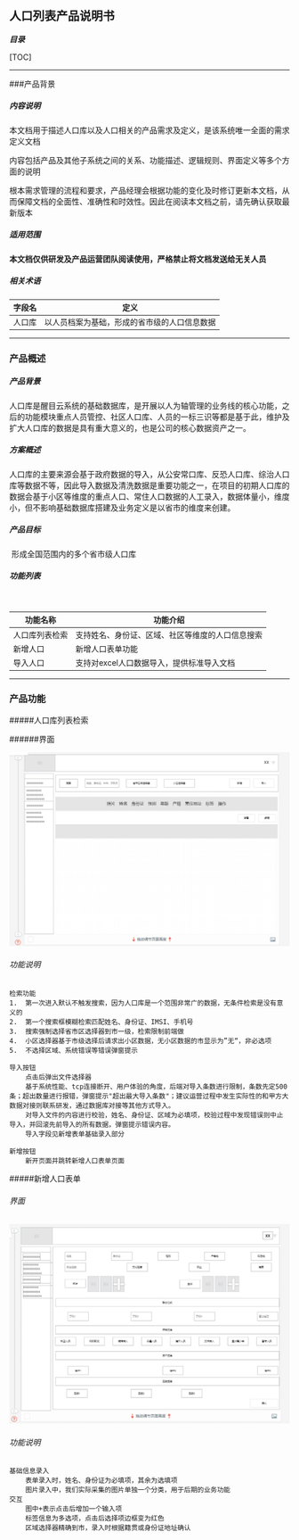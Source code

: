 ## 人口列表产品说明书

***目录***

[TOC]

------

###产品背景

##### 内容说明

​	本文档用于描述人口库以及人口相关的产品需求及定义，是该系统唯一全面的需求定义文档

​	内容包括产品及其他子系统之间的关系、功能描述、逻辑规则、界面定义等多个方面的说明

​	根本需求管理的流程和要求，产品经理会根据功能的变化及时修订更新本文档，从而保障文档的全面性、准确性和时效性。因此在阅读本文档之前，请先确认获取最新版本

##### 适用范围

​	**本文档仅供研发及产品运营团队阅读使用，严格禁止将文档发送给无关人员**

##### 相关术语		

| 字段名  | 定义                     |
| :--- | ---------------------- |
| 人口库  | 以人员档案为基础，形成的省市级的人口信息数据 |



------

### 产品概述

##### 产品背景

​	人口库是醒目云系统的基础数据库，是开展以人为轴管理的业务线的核心功能，之后的功能模块重点人员管控、社区人口库、人员的一标三识等都是基于此，维护及扩大人口库的数据是具有重大意义的，也是公司的核心数据资产之一。

##### 方案概述

​	人口库的主要来源会基于政府数据的导入，从公安常口库、反恐人口库、综治人口库等数据不等，因此导入数据及清洗数据是重要功能之一，在项目的初期人口库的数据会基于小区等维度的重点人口、常住人口数据的人工录入，数据体量小，维度小，但不影响基础数据库搭建及业务定义是以省市的维度来创建。

##### 产品目标

​	形成全国范围内的多个省市级人口库

##### 功能列表

​	

| 功能名称    | 功能介绍                     |
| ------- | ------------------------ |
| 人口库列表检索 | 支持姓名、身份证、区域、社区等维度的人口信息搜索 |
| 新增人口    | 新增人口表单功能                 |
| 导入人口    | 支持对excel人口数据导入，提供标准导入文档  |



------

### 产品功能

#####人口库列表检索

######界面

![](https://raw.githubusercontent.com/dalin1991/brighteye/master/%E9%86%92%E7%9B%AE%E4%BA%91%E5%90%8E%E5%8F%B0/%E4%BA%BA%E5%8F%A3%E5%BA%93/%E4%BA%BA%E5%8F%A3%E5%88%97%E8%A1%A8.jpg)

###### 功能说明

```
检索功能
1. 	第一次进入默认不触发搜索，因为人口库是一个范围非常广的数据，无条件检索是没有意义的
2. 	第一个搜索框模糊检索匹配姓名、身份证、IMSI、手机号
3. 	搜索强制选择省市区选择器到市一级，检索限制前端做
4. 	小区选择器基于市级选择后请求出小区数据，无小区数据的市显示为”无“，非必选项
5.	不选择区域、系统错误等错误弹窗提示
```

```
导入按钮
	点击后弹出文件选择器
	基于系统性能、tcp连接断开、用户体验的角度，后端对导入条数进行限制，条数先定500条；超出数量进行报错，弹窗提示"超出最大导入条数"；建议运营过程中发生实际性的和甲方大数据对接则联系研发，通过数据库对接等其他方式导入。
	对导入文件的内容进行校验，姓名、身份证、区域为必填项，校验过程中发现错误则中止导入，并回滚先前导入的所有数据，弹窗提示错误内容。
    导入字段见新增表单基础录入部分
```

```
新增按钮
	新开页面并跳转新增人口表单页面
```



#####新增人口表单

###### 界面

![](https://raw.githubusercontent.com/dalin1991/brighteye/master/%E9%86%92%E7%9B%AE%E4%BA%91%E5%90%8E%E5%8F%B0/%E4%BA%BA%E5%8F%A3%E5%BA%93/%E6%96%B0%E5%A2%9E%E4%BA%BA%E5%8F%A3%E8%A1%A8%E5%8D%95.jpg)

###### 功能说明

```jade
基础信息录入
	表单录入时，姓名、身份证为必填项，其余为选填项
    图片录入中，我们实际采集的图片单独一个分类，用于后期的业务功能
交互
	图中+表示点击后增加一个输入项
    标签信息为多选项，点击后选择项边框变为红色
    区域选择器精确到市，录入时根据籍贯或身份证地址确认
```